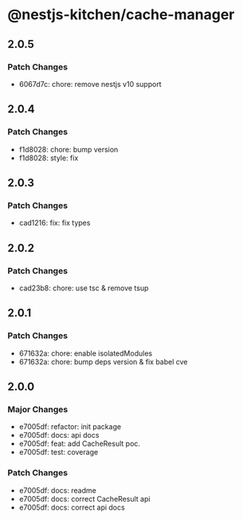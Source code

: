 # @nestjs-kitchen/cache-manager

## 2.0.5

### Patch Changes

- 6067d7c: chore: remove nestjs v10 support

## 2.0.4

### Patch Changes

- f1d8028: chore: bump version
- f1d8028: style: fix

## 2.0.3

### Patch Changes

- cad1216: fix: fix types

## 2.0.2

### Patch Changes

- cad23b8: chore: use tsc & remove tsup

## 2.0.1

### Patch Changes

- 671632a: chore: enable isolatedModules
- 671632a: chore: bump deps version & fix babel cve

## 2.0.0

### Major Changes

- e7005df: refactor: init package
- e7005df: docs: api docs
- e7005df: feat: add CacheResult poc.
- e7005df: test: coverage

### Patch Changes

- e7005df: docs: readme
- e7005df: docs: correct CacheResult api
- e7005df: docs: correct api docs
